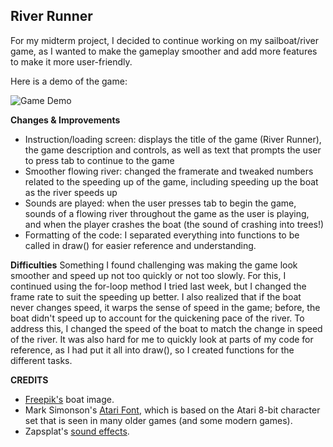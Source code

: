 ## River Runner


For my midterm project, I decided to continue working on my sailboat/river game, as I wanted to make the gameplay smoother and add more features to make it more user-friendly.

Here is a demo of the game:

![Game Demo](riverRunnerGif.gif)

**Changes & Improvements**
- Instruction/loading screen: displays the title of the game (River Runner), the game description and controls, as well as text that prompts the user to press tab to continue to the game
- Smoother flowing river: changed the framerate and tweaked numbers related to the speeding up of the game, including speeding up the boat as the river speeds up
- Sounds are played: when the user presses tab to begin the game, sounds of a flowing river throughout the game as the user is playing, and when the player crashes the boat (the sound of crashing into trees!)
- Formatting of the code: I separated everything into functions to be called in draw() for easier reference and understanding. 

**Difficulties**
Something I found challenging was making the game look smoother and speed up not too quickly or not too slowly. For this, I continued using the for-loop method I tried last week, but I changed the frame rate to suit the speeding up better. I also realized that if the boat never changes speed, it warps the sense of speed in the game; before, the boat didn't speed up to account for the quickening pace of the river. To address this, I changed the speed of the boat to match the change in speed of the river. It was also hard for me to quickly look at parts of my code for reference, as I had put it all into  draw(), so I created functions for the different tasks. 

**CREDITS**
- [Freepik's](https://www.flaticon.com/authors/freepik) boat image.
- Mark Simonson's [Atari Font](https://www.fontspace.com/atari-classic-font-f30342), which is based on the Atari 8-bit character set that is seen in many older games (and some modern games).
- Zapsplat's [sound effects](https://www.zapsplat.com).
